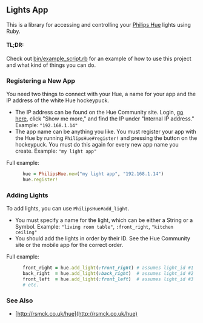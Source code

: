 ## Lights App

This is a library for accessing and controlling your [Philips Hue](http://www.meethue.com/) lights using Ruby.

#### TL;DR:

Check out [bin/example_script.rb](https://github.com/dmerrick/lights_app/blob/master/bin/example_script.rb) for an example of how to use this project and what kind of things you can do.


### Registering a New App

You need two things to connect with your Hue, a name for your app and the IP address of the white Hue hockeypuck.

* The IP address can be found on the Hue Community site. Login, [go here](https://www.meethue.com/en-US/user/preferencessmartbridge), click "Show me more," and find the IP under "Internal IP address." Example: `"192.168.1.14"`
* The app name can be anything you like. You must register your app with the Hue by running `PhilipsHue#register!` and pressing the button on the hockeypuck. You must do this again for every new app name you create. Example: `"my light app"`

Full example:
```ruby
      hue = PhilipsHue.new("my light app", "192.168.1.14")
      hue.register!
```


### Adding Lights

To add lights, you can use `PhilipsHue#add_light`.

* You must specify a name for the light, which can be either a String or a Symbol. Example: `"living room table"`, `:front_right`, `"kitchen ceiling"`
* You should add the lights in order by their ID. See the Hue Community site or the mobile app for the correct order.
 
Full example:
```ruby
      front_right = hue.add_light(:front_right) # assumes light_id #1
      back_right  = hue.add_light(:back_right)  # assumes light_id #2
      front_left  = hue.add_light(:front_left)  # assumes light_id #3
      # etc.
```

### See Also
* [http://rsmck.co.uk/hue](http://rsmck.co.uk/hue)

